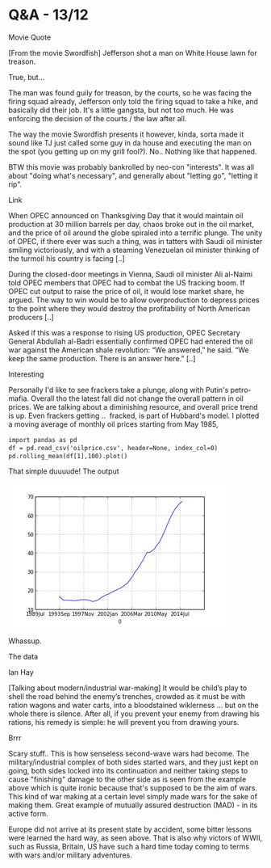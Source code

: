 # Q&A - 13/12

Movie Quote

[From the movie Swordfish] Jefferson shot a man on White House lawn for treason.

True, but...

The man was found guily for treason, by the courts, so he was facing the firing squad already, Jefferson only told the firing squad to take a hike, and basically did their job. It's a little gangsta, but not too much. He was enforcing the decision of the courts / the law after all.

The way the movie Swordfish presents it however,  kinda, sorta made it sound like TJ just called some guy in da house and executing the man on the spot (you getting up on my grill fool?). No.. Nothing like that happened.

BTW this movie was probably bankrolled by neo-con "interests". It was all about "doing what's necessary", and generally about "letting go", "letting it rip".

Link

When OPEC announced on Thanksgiving Day that it would maintain oil production at 30 million barrels per day, chaos broke out in the oil market, and the price of oil around the globe spiraled into a terrific plunge. The unity of OPEC, if there ever was such a thing, was in tatters with Saudi oil minister smiling victoriously, and with a steaming Venezuelan oil minister thinking of the turmoil his country is facing [..]

During the closed-door meetings in Vienna, Saudi oil minister Ali al-Naimi told OPEC members that OPEC had to combat the US fracking boom. If OPEC cut output to raise the price of oil, it would lose market share, he argued. The way to win would be to allow overproduction to depress prices to the point where they would destroy the profitability of North American producers [..]

Asked if this was a response to rising US production, OPEC Secretary General Abdullah al-Badri essentially confirmed OPEC had entered the oil war against the American shale revolution: “We answered,” he said. “We keep the same production. There is an answer here.” [..]

Interesting

Personally I'd like to see frackers take a plunge, along with Putin's petro-mafia. Overall tho the latest fall did not change the overall pattern in oil prices. We are talking about a diminishing resource, and overall price trend is up. Even frackers getting ..  fracked, is part of Hubbard's model. I plotted a moving average of monthly oil prices starting from May 1985, 

```
import pandas as pd
df = pd.read_csv('oilprice.csv', header=None, index_col=0)
pd.rolling_mean(df[1],100).plot()
```

That simple duuuude! The output

![](t_01.png)

Whassup. 

The data

Ian Hay

[Talking about modern/industrial war-making] It would be child’s play to shell the road behind the enemy’s trenches, crowded as it must be with ration wagons and water carts, into a bloodstained wiklerness … but on the whole there is silence. After all, if you prevent your enemy from drawing his rations, his remedy is simple: he will prevent you from drawing yours.

Brrr

Scary stuff.. This is how senseless second-wave wars had become. The military/industrial complex of both sides started wars, and they just kept on going, both sides locked into its continuation and neither taking steps to cause "finishing" damage to the other side as is seen from the example above which is quite ironic because that's supposed to be the aim of wars. This kind of war making at a certain level simply made wars for the sake of making them. Great example of mutually assured destruction (MAD) - in its active form.

Europe did not arrive at its present state by accident, some bitter lessons were learned the hard way, as seen above. That is also why victors of WWII, such as Russia, Britain, US have such a hard time today coming to terms with wars and/or military adventures.











